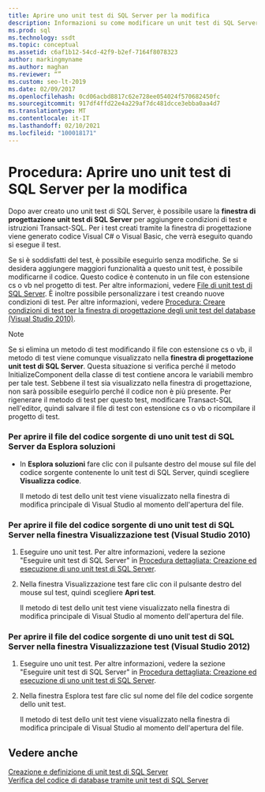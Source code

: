 ```yaml
---
title: Aprire uno unit test di SQL Server per la modifica
description: Informazioni su come modificare un unit test di SQL Server in modo che sia possibile aggiungere funzionalità o personalizzare le condizioni. Vedere diversi modi per aprire il file del codice sorgente del test.
ms.prod: sql
ms.technology: ssdt
ms.topic: conceptual
ms.assetid: c6af1b12-54cd-42f9-b2ef-7164f8078323
author: markingmyname
ms.author: maghan
ms.reviewer: “”
ms.custom: seo-lt-2019
ms.date: 02/09/2017
ms.openlocfilehash: 0cd06acbd8817c62e728ee054024f570682450fc
ms.sourcegitcommit: 917df4ffd22e4a229af7dc481dcce3ebba0aa4d7
ms.translationtype: MT
ms.contentlocale: it-IT
ms.lasthandoff: 02/10/2021
ms.locfileid: "100018171"
---
```

# <a name="how-to-open-a-sql-server-unit-test-to-edit"></a>Procedura: Aprire uno unit test di SQL Server per la modifica

Dopo aver creato uno unit test di SQL Server, è possibile usare la **finestra di progettazione unit test di SQL Server** per aggiungere condizioni di test e istruzioni Transact\-SQL. Per i test creati tramite la finestra di progettazione viene generato codice Visual C# o Visual Basic, che verrà eseguito quando si esegue il test.  
  
Se si è soddisfatti del test, è possibile eseguirlo senza modifiche. Se si desidera aggiungere maggiori funzionalità a questo unit test, è possibile modificarne il codice. Questo codice è contenuto in un file con estensione cs o vb nel progetto di test. Per altre informazioni, vedere [File di unit test di SQL Server](../ssdt/sql-server-unit-test-files.md). È inoltre possibile personalizzare i test creando nuove condizioni di test. Per altre informazioni, vedere [Procedura: Creare condizioni di test per la finestra di progettazione degli unit test del database (Visual Studio 2010)](/previous-versions/visualstudio/visual-studio-2010/aa833409(v=vs.100)).  
  
> [!NOTE]  
> Se si elimina un metodo di test modificando il file con estensione cs o vb, il metodo di test viene comunque visualizzato nella **finestra di progettazione unit test di SQL Server**. Questa situazione si verifica perché il metodo InitializeComponent della classe di test contiene ancora le variabili membro per tale test. Sebbene il test sia visualizzato nella finestra di progettazione, non sarà possibile eseguirlo perché il codice non è più presente. Per rigenerare il metodo di test per questo test, modificare Transact\-SQL nell'editor, quindi salvare il file di test con estensione cs o vb o ricompilare il progetto di test.  
  
### <a name="to-open-the-source-code-file-of-a-sql-server-unit-test-from-solution-explorer"></a>Per aprire il file del codice sorgente di uno unit test di SQL Server da Esplora soluzioni  
  
-   In **Esplora soluzioni** fare clic con il pulsante destro del mouse sul file del codice sorgente contenente lo unit test di SQL Server, quindi scegliere **Visualizza codice**.  
  
    Il metodo di test dello unit test viene visualizzato nella finestra di modifica principale di Visual Studio al momento dell'apertura del file.  
  
### <a name="to-open-the-source-code-file-of-a-sql-server-unit-test-from-the-test-view-window-visual-studio-2010"></a>Per aprire il file del codice sorgente di uno unit test di SQL Server nella finestra Visualizzazione test (Visual Studio 2010)  
  
1.  Eseguire uno unit test. Per altre informazioni, vedere la sezione "Eseguire unit test di SQL Server" in [Procedura dettagliata: Creazione ed esecuzione di uno unit test di SQL Server](../ssdt/walkthrough-creating-and-running-a-sql-server-unit-test.md).  
  
2.  Nella finestra Visualizzazione test fare clic con il pulsante destro del mouse sul test, quindi scegliere **Apri test**.  
  
    Il metodo di test dello unit test viene visualizzato nella finestra di modifica principale di Visual Studio al momento dell'apertura del file.  
  
### <a name="to-open-the-source-code-file-of-a-sql-server-unit-test-from-the-test-view-window-visual-studio-2012"></a>Per aprire il file del codice sorgente di uno unit test di SQL Server nella finestra Visualizzazione test (Visual Studio 2012)  
  
1.  Eseguire uno unit test. Per altre informazioni, vedere la sezione "Eseguire unit test di SQL Server" in [Procedura dettagliata: Creazione ed esecuzione di uno unit test di SQL Server](../ssdt/walkthrough-creating-and-running-a-sql-server-unit-test.md).  
  
2.  Nella finestra Esplora test fare clic sul nome del file del codice sorgente dello unit test.  
  
    Il metodo di test dello unit test viene visualizzato nella finestra di modifica principale di Visual Studio al momento dell'apertura del file.  
  
## <a name="see-also"></a>Vedere anche  
[Creazione e definizione di unit test di SQL Server](../ssdt/creating-and-defining-sql-server-unit-tests.md)  
[Verifica del codice di database tramite unit test di SQL Server](../ssdt/verifying-database-code-by-using-sql-server-unit-tests.md)  
